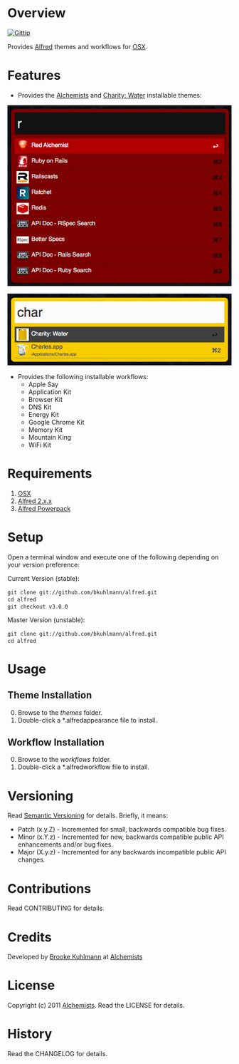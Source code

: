 # Overview

[![Gittip](http://img.shields.io/gittip/bkuhlmann.svg)](https://www.gittip.com/bkuhlmann)

Provides [Alfred](http://www.alfredapp.com) themes and workflows for [OSX](http://www.apple.com/osx).

# Features

* Provides the [Alchemists](http://www.alchemists.io) and [Charity: Water](http://www.charitywater.org)
  installable themes:

[![Alchemists Screenshot](themes/red_alchemist/screenshot.png)](https://github.com/bkuhlmann/alfred)

[![Charity: Water Screenshot](themes/charity_water/screenshot.png)](https://github.com/bkuhlmann/alfred)

* Provides the following installable workflows:
  * Apple Say
  * Application Kit
  * Browser Kit
  * DNS Kit
  * Energy Kit
  * Google Chrome Kit
  * Memory Kit
  * Mountain King
  * WiFi Kit

# Requirements

1. [OSX](http://www.apple.com/osx)
2. [Alfred 2.x.x](http://www.alfredapp.com)
3. [Alfred Powerpack](http://www.alfredapp.com/purchase)

# Setup

Open a terminal window and execute one of the following depending on your version preference:

Current Version (stable):

    git clone git://github.com/bkuhlmann/alfred.git
    cd alfred
    git checkout v3.0.0

Master Version (unstable):

    git clone git://github.com/bkuhlmann/alfred.git
    cd alfred

# Usage

## Theme Installation
0. Browse to the _themes_ folder.
0. Double-click a *.alfredappearance file to install.

## Workflow Installation
0. Browse to the _workflows_ folder.
0. Double-click a *.alfredworkflow file to install.

# Versioning

Read [Semantic Versioning](http://semver.org) for details. Briefly, it means:

* Patch (x.y.Z) - Incremented for small, backwards compatible bug fixes.
* Minor (x.Y.z) - Incremented for new, backwards compatible public API enhancements and/or bug fixes.
* Major (X.y.z) - Incremented for any backwards incompatible public API changes.

# Contributions

Read CONTRIBUTING for details.

# Credits

Developed by [Brooke Kuhlmann](http://www.alchemists.io) at [Alchemists](http://www.alchemists.io)

# License

Copyright (c) 2011 [Alchemists](http://www.alchemists.io).
Read the LICENSE for details.

# History

Read the CHANGELOG for details.
